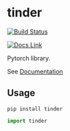 # tinder

[![Build Status](https://travis-ci.org/elbaro/tinder.svg?branch=master)](https://travis-ci.org/elbaro/tinder)

[![Docs Link](https://img.shields.io/badge/docs-master-orange.svg)](https://elbaro.github.io/tinder)

Pytorch library.

See [Documentation](https://elbaro.github.io/tinder)

## Usage

```
pip install tinder
```

```py
import tinder
```

